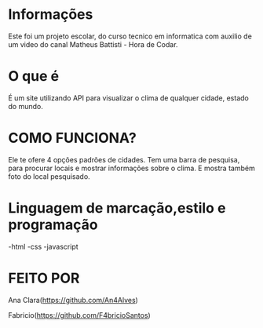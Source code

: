 # Informações

Este foi um projeto escolar, do curso tecnico em informatica com auxilio de um video do canal Matheus Battisti - Hora de Codar.


# O que é

É um site utilizando API para visualizar o clima de qualquer cidade, estado do mundo. 


# COMO FUNCIONA?

Ele te ofere 4 opções padrões de cidades. Tem uma barra de pesquisa, para procurar locais e mostrar informações sobre o clima.
E mostra também foto do local pesquisado.


# Linguagem de marcação,estilo e programação

-html
-css
-javascript


# FEITO POR

Ana Clara(https://github.com/An4Alves)

Fabricio(https://github.com/F4bricioSantos)
